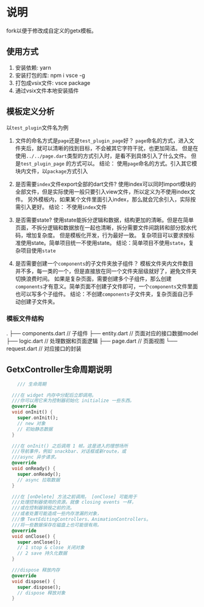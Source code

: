 # 说明

fork以便于修改成自定义的getx模板。

## 使用方式
 1. 安装依赖: yarn
 2. 安装打包的库: npm i vsce -g
 3. 打包成vsix文件: vsce package
 4. 通过vsix文件本地安装插件


## 模板定义分析

以`test_plugin`文件名为例

1. 文件的命名方式是`page`还是`test_plugin_page`好？
`page`命名的方式，进入文件夹后，就可以清晰的找到目标，不会被其它字符干扰，也更加简洁。
但是在使用`../../page.dart`类型的方式引入时，是看不到具体引入了什么文件。 但是`test_plugin_page`
的方式可以。 
结论： 使用`page`命名的方式。引入其它模块内文件，以`package`方式引入

2. 是否需要`index`文件export全部的dart文件?
使用index可以同时import模块的全部文件，但是实际使用一般只要引入view文件，所以定义为不使用index文件。
另外模板内，如果某个文件里面引入index，那么就会冗余引入，实际按需引入更好。
结论： 不使用`index`文件

3. 是否需要state?
使用state能拆分逻辑和数据，结构更加的清晰。但是在简单页面，不拆分逻辑和数据放在一起也清晰，拆分需要文件间跳转和部分胶水代码，增加复杂度。
但是模板化开发，行为最好一致。 复杂项目可以要求按标准使用state。简单项目统一不使用state。
结论：简单项目不使用`state`，复杂项目使用`state`

4. 是否需要创建一个`components`的子文件夹放子组件？
模板文件夹内文件数目并不多，每一类的一个，但是直接放在同一个文件夹层级就好了，避免文件夹切换浪费时间。
如果是复杂页面，需要创建多个子组件，那么创建`components`才有意义。简单页面不创建子文件即可，一个`components`文件里面也可以写多个子组件。
结论：不创建`components`子文件夹，复杂页面自己手动创建子文件夹。

###  模板文件结构
.
├── components.dart     // 子组件 
├── entity.dart         // 页面对应的接口数据model
├── logic.dart          // 处理数据和页面逻辑
├── page.dart           // 页面视图
└── request.dart        // 对应接口的封装

## GetxController生命周期说明

```dart
    /// 生命周期

  ///在 widget 内存中分配后立即调用。
  ///你可以用它来为控制器初始化 initialize 一些东西。
  @override
  void onInit() {
    super.onInit();
    // new 对象
    // 初始静态数据
  }

  ///在 onInit() 之后调用 1 帧。这是进入的理想场所
  ///导航事件，例如 snackbar、对话框或新route，或
  ///async 异步请求。
  @override
  void onReady() {
    super.onReady();
    // async 拉取数据
  }

  ///在 [onDelete] 方法之前调用。 [onClose] 可能用于
  ///处理控制器使用的资源。就像 closing events 一样，
  ///或在控制器销毁之前的流。
  ///或者处置可能造成一些内存泄漏的对象，
  ///像 TextEditingControllers、AnimationControllers。
  ///将一些数据保存在磁盘上也可能很有用。
  @override
  void onClose() {
    super.onClose();
    // 1 stop & close 关闭对象
    // 2 save 持久化数据
  }

  ///dispose 释放内存
  @override
  void dispose() {
    super.dispose();
    // dispose 释放对象
  }
```